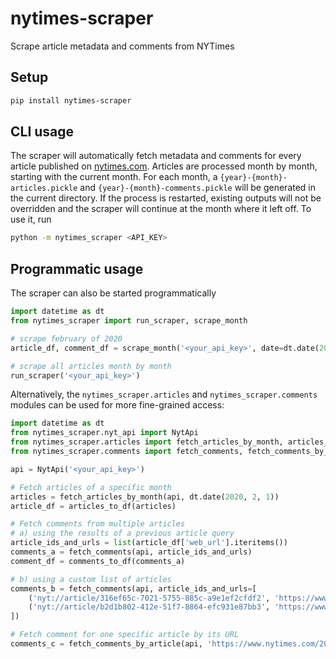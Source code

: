 # nytimes-scraper
Scrape article metadata and comments from NYTimes

## Setup
```bash
pip install nytimes-scraper
```

## CLI usage
The scraper will automatically fetch metadata and comments for every article published on
[nytimes.com](https://www.nytimes.com/).
Articles are processed month by month, starting with the current month.
For each month, a `{year}-{month}-articles.pickle` and `{year}-{month}-comments.pickle` will be
generated in the current directory.
If the process is restarted, existing outputs will not be overridden and the scraper will continue
at the month where it left off.
To use it, run
```bash
python -m nytimes_scraper <API_KEY>
```

## Programmatic usage
The scraper can also be started programmatically
```python
import datetime as dt
from nytimes_scraper import run_scraper, scrape_month

# scrape february of 2020
article_df, comment_df = scrape_month('<your_api_key>', date=dt.date(2020, 2, 1))

# scrape all articles month by month
run_scraper('<your_api_key>')
```

Alternatively, the `nytimes_scraper.articles` and `nytimes_scraper.comments` modules can be used for more
fine-grained access:
```python
import datetime as dt
from nytimes_scraper.nyt_api import NytApi
from nytimes_scraper.articles import fetch_articles_by_month, articles_to_df
from nytimes_scraper.comments import fetch_comments, fetch_comments_by_article, comments_to_df

api = NytApi('<your_api_key>')

# Fetch articles of a specific month
articles = fetch_articles_by_month(api, dt.date(2020, 2, 1))
article_df = articles_to_df(articles)

# Fetch comments from multiple articles
# a) using the results of a previous article query
article_ids_and_urls = list(article_df['web_url'].iteritems())
comments_a = fetch_comments(api, article_ids_and_urls)
comment_df = comments_to_df(comments_a)

# b) using a custom list of articles
comments_b = fetch_comments(api, article_ids_and_urls=[
    ('nyt://article/316ef65c-7021-5755-885c-a9e1ef2cfdf2', 'https://www.nytimes.com/2020/01/03/world/middleeast/trump-iran-suleimani.html'),
    ('nyt://article/b2d1b802-412e-51f7-8864-efc931e87bb3', 'https://www.nytimes.com/2020/01/04/opinion/impeachment-witnesses.html'),
])

# Fetch comment for one specific article by its URL
comments_c = fetch_comments_by_article(api, 'https://www.nytimes.com/2019/11/30/opinion/sunday/bernie-sanders.html')
```
